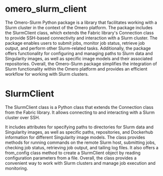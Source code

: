 # omero_slurm_client
The Omero-Slurm Python package is a library that facilitates working with a Slurm cluster in the context of the Omero platform. The package includes the SlurmClient class, which extends the Fabric library's Connection class to provide SSH-based connectivity and interaction with a Slurm cluster. The package enables users to submit jobs, monitor job status, retrieve job output, and perform other Slurm-related tasks. Additionally, the package offers functionality for configuring and managing paths to Slurm data and Singularity images, as well as specific image models and their associated repositories. Overall, the Omero-Slurm package simplifies the integration of Slurm functionality within the Omero platform and provides an efficient workflow for working with Slurm clusters.
# SlurmClient
The SlurmClient class is a Python class that extends the Connection class from the Fabric library. It allows connecting to and interacting with a Slurm cluster over SSH. 

It includes attributes for specifying paths to directories for Slurm data and Singularity images, as well as specific paths, repositories, and Dockerhub information for different Singularity image models. The class provides methods for running commands on the remote Slurm host, submitting jobs, checking job status, retrieving job output, and tailing log files. It also offers a from_config class method to create a SlurmClient object by reading configuration parameters from a file. Overall, the class provides a convenient way to work with Slurm clusters and manage job execution and monitoring.